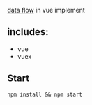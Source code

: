 [data flow](https://github.com/riskers/data-flow) in vue implement

## includes:

* vue
* vuex

## Start

```
npm install && npm start
```
